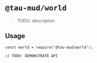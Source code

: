 # `@tau-mud/world`

> TODO: description

## Usage

```
const world = require('@tau-mud/world');

// TODO: DEMONSTRATE API
```
